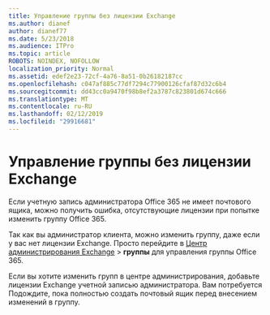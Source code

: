 ```yaml
---
title: Управление группы без лицензии Exchange
ms.author: dianef
author: dianef77
ms.date: 5/23/2018
ms.audience: ITPro
ms.topic: article
ROBOTS: NOINDEX, NOFOLLOW
localization_priority: Normal
ms.assetid: edef2e23-72cf-4a76-8a51-0b26182187cc
ms.openlocfilehash: c047af885c77df7294c77900126cfaf87d32c6b4
ms.sourcegitcommit: dd43cc0a9470f98b8ef2a3787c823801d674c666
ms.translationtype: MT
ms.contentlocale: ru-RU
ms.lasthandoff: 02/12/2019
ms.locfileid: "29916681"
---
```

# <a name="manage-a-group-without-an-exchange-license"></a>Управление группы без лицензии Exchange

Если учетную запись администратора Office 365 не имеет почтового ящика, можно получить ошибка, отсутствующие лицензии при попытке изменить группу Office 365.
  
Так как вы администратор клиента, можно изменить группу, даже если у вас нет лицензии Exchange. Просто перейдите в [Центр администрирования Exchange](https://outlook.office365.com/ecp.aspx) \> **группы** для управления группы Office 365. 
  
Если вы хотите изменить групп в центре администрирования, добавьте лицензии Exchange учетной записью администратора. Вам потребуется Подождите, пока полностью создать почтовый ящик перед внесением изменений в группу.
  

